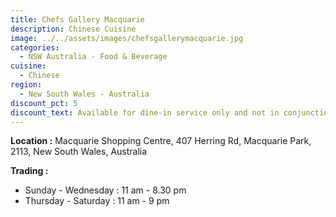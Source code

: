 ```yaml
---
title: Chefs Gallery Macquarie
description: Chinese Cuisine
image: ../../assets/images/chefsgallerymacquarie.jpg
categories:
  - NSW Australia - Food & Beverage
cuisine:
  - Chinese
region:
  - New South Wales - Australia
discount_pct: 5
discount_text: Available for dine-in service only and not in conjunction with any other offer.
---
```

**Location :** Macquarie Shopping Centre, 407 Herring Rd, Macquarie Park, 2113, New South Wales, Australia

**Trading :** 

* Sunday - Wednesday : 11 am - 8.30 pm
* Thursday - Saturday : 11 am - 9 pm
